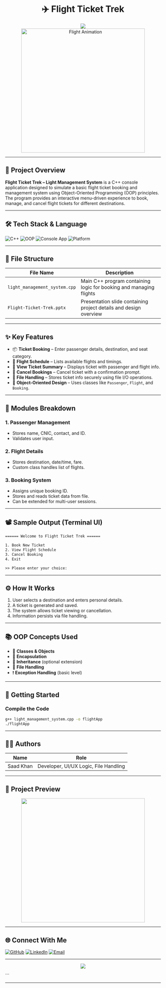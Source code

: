 
<h1 align="center"><strong>✈️ Flight Ticket Trek</strong></h1>

<div align="center">
  <img src="https://readme-typing-svg.demolab.com/?font=Fira+Code&size=22&pause=1000&color=7F5AF0&center=true&vCenter=true&width=700&lines=Flight+Management+System+for+Airlines;C%2B%2B+OOP+Project+%7C+Console-Based+App;Book%2C+Manage%2C+Cancel+Tickets+Easily" />
</div>

<div align="center">
  <img src="https://cdn.dribbble.com/users/378890/screenshots/3603464/airplane2.gif" width="400" alt="Flight Animation" />
</div>

---

## 🧩 Project Overview

**Flight Ticket Trek – Light Management System** is a C++ console application designed to simulate a basic flight ticket booking and management system using Object-Oriented Programming (OOP) principles. The program provides an interactive menu-driven experience to book, manage, and cancel flight tickets for different destinations.

---

## 🛠️ Tech Stack & Language

![C++](https://img.shields.io/badge/C%2B%2B-%2300599C.svg?style=for-the-badge&logo=c%2B%2B&logoColor=white)
![OOP](https://img.shields.io/badge/OOP-Principles-blueviolet?style=for-the-badge)
![Console App](https://img.shields.io/badge/Console%20App-CLI%20based-9cf?style=for-the-badge)
![Platform](https://img.shields.io/badge/Platform-Windows%20%7C%20Linux-informational?style=for-the-badge)

---

## 📁 File Structure

| File Name                   | Description                                                  |
|----------------------------|--------------------------------------------------------------|
| `light_management_system.cpp` | Main C++ program containing logic for booking and managing flights |
| `Flight-Ticket-Trek.pptx`     | Presentation slide containing project details and design overview |

---

## ✨ Key Features

- 📦 **Ticket Booking** – Enter passenger details, destination, and seat category.
- 🛬 **Flight Schedule** – Lists available flights and timings.
- 🧾 **View Ticket Summary** – Displays ticket with passenger and flight info.
- 🔄 **Cancel Bookings** – Cancel ticket with a confirmation prompt.
- 💾 **File Handling** – Stores ticket info securely using file I/O operations.
- 🧠 **Object-Oriented Design** – Uses classes like `Passenger`, `Flight`, and `Booking`.

---

## 🎯 Modules Breakdown

### 1. Passenger Management
- Stores name, CNIC, contact, and ID.
- Validates user input.

### 2. Flight Details
- Stores destination, date/time, fare.
- Custom class handles list of flights.

### 3. Booking System
- Assigns unique booking ID.
- Stores and reads ticket data from file.
- Can be extended for multi-user sessions.

---

## 📽️ Sample Output (Terminal UI)

```txt
====== Welcome to Flight Ticket Trek ======

1. Book New Ticket
2. View Flight Schedule
3. Cancel Booking
4. Exit

>> Please enter your choice:
````

---

## ⚙️ How It Works

1. User selects a destination and enters personal details.
2. A ticket is generated and saved.
3. The system allows ticket viewing or cancellation.
4. Information persists via file handling.

---

## 📚 OOP Concepts Used

* 🧱 **Classes & Objects**
* 🧩 **Encapsulation**
* 🔁 **Inheritance** (optional extension)
* 🔧 **File Handling**
* ❗ **Exception Handling** (basic level)

---

## 🚀 Getting Started

### Compile the Code

```bash
g++ light_management_system.cpp -o flightApp
./flightApp
```
---

## 🧑‍💻 Authors

| Name      | Role                                  |
| --------- | ------------------------------------- |
| Saad Khan | Developer, UI/UX Logic, File Handling |

---

## 📸 Project Preview

<p align="center">
  <img src="https://user-images.githubusercontent.com/73097560/115834477-dbab4500-a447-11eb-908a-139a6edaec5c.gif" width="400">
</p>

---

## 🌐 Connect With Me

[![GitHub](https://img.shields.io/badge/GitHub-saadoxyz-181717?style=for-the-badge\&logo=github)](https://github.com/saadoxyz)
[![LinkedIn](https://img.shields.io/badge/LinkedIn-Saad%20Khan-0077B5?style=for-the-badge\&logo=linkedin)](https://www.linkedin.com/in/saad-khan-0127272b3/)
[![Email](https://img.shields.io/badge/Email-saado652004%40gmail.com-D14836?style=for-the-badge\&logo=gmail\&logoColor=white)](mailto:saado652004@gmail.com)

---

<p align="center">
  <img src="https://capsule-render.vercel.app/api?type=waving&color=7F5AF0&height=100&section=footer&animation=fadeIn" />
</p>
```

---
